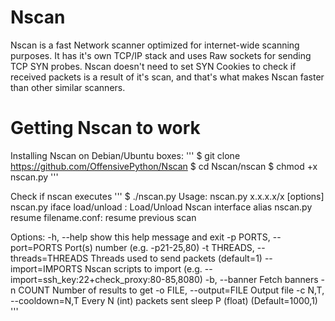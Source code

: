 # Nscan
Nscan is a fast Network scanner optimized for internet-wide scanning purposes. It has it's own TCP/IP stack and uses Raw sockets for sending TCP SYN probes. Nscan doesn't need to set SYN Cookies to check if received packets is a result of it's scan, and that's what makes Nscan faster than other similar scanners.

# Getting Nscan to work

Installing Nscan on Debian/Ubuntu boxes:
'''
$ git clone https://github.com/OffensivePython/Nscan
$ cd Nscan/nscan
$ chmod +x nscan.py
'''

Check if nscan executes
'''
$ ./nscan.py
Usage: 
nscan.py x.x.x.x/x [options]
nscan.py iface load/unload : Load/Unload Nscan interface alias
nscan.py resume filename.conf: resume previous scan


Options:
  -h, --help            show this help message and exit
  -p PORTS, --port=PORTS
                        Port(s) number (e.g. -p21-25,80)
  -t THREADS, --threads=THREADS
                        Threads used to send packets (default=1)
  --import=IMPORTS      Nscan scripts to import (e.g.
                        --import=ssh_key:22+check_proxy:80-85,8080)
  -b, --banner          Fetch banners
  -n COUNT              Number of results to get
  -o FILE, --output=FILE
                        Output file
  -c N,T, --cooldown=N,T
                        Every N (int) packets sent sleep P (float)
                        (Default=1000,1)
'''
